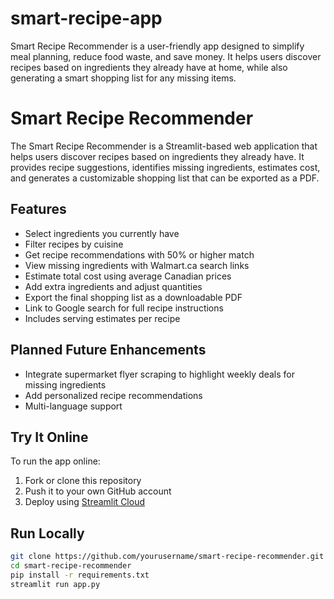 # smart-recipe-app
Smart Recipe Recommender is a user-friendly app designed to simplify meal planning, reduce food waste, and save money. It helps users discover recipes based on ingredients they already have at home, while also generating a smart shopping list for any missing items.

# Smart Recipe Recommender

The Smart Recipe Recommender is a Streamlit-based web application that helps users discover recipes based on ingredients they already have. It provides recipe suggestions, identifies missing ingredients, estimates cost, and generates a customizable shopping list that can be exported as a PDF.

## Features

- Select ingredients you currently have
- Filter recipes by cuisine
- Get recipe recommendations with 50% or higher match
- View missing ingredients with Walmart.ca search links
- Estimate total cost using average Canadian prices
- Add extra ingredients and adjust quantities
- Export the final shopping list as a downloadable PDF
- Link to Google search for full recipe instructions
- Includes serving estimates per recipe

## Planned Future Enhancements

- Integrate supermarket flyer scraping to highlight weekly deals for missing ingredients
- Add personalized recipe recommendations
- Multi-language support

## Try It Online

To run the app online:

1. Fork or clone this repository
2. Push it to your own GitHub account
3. Deploy using [Streamlit Cloud](https://streamlit.io/cloud)

## Run Locally

```bash
git clone https://github.com/yourusername/smart-recipe-recommender.git
cd smart-recipe-recommender
pip install -r requirements.txt
streamlit run app.py
